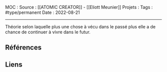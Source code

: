 MOC : 
Source : [[ATOMIC CREATOR]] - [[Eliott Meunier]]
Projets : 
Tags : #type/permanent
Date : 2022-08-21
***

Théorie selon laquelle plus une chose à vécu dans le passé plus elle a de chance de continuer à vivre dans le futur.


## Références



## Liens


